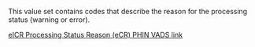 This value set contains codes that describe the reason for the processing status (warning or error). 

[eICR Processing Status Reason (eCR) PHIN VADS link](http://phinvads.cdc.gov/vads/ViewValueSet.action?oid=2.16.840.1.113883.10.20.15.2.5.7)
